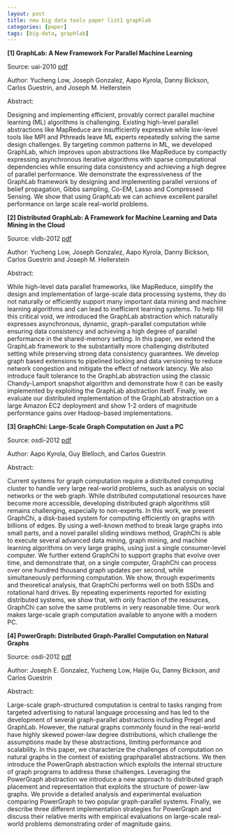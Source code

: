 ```yaml
---
layout: post
title: new big data tools paper list1 graphlab
categories: [paper]
tags: [big-data, graphlab]
---
```



**[1] GraphLab: A New Framework For Parallel Machine Learning**

Source: uai-2010 [pdf](http://graphlab.org/files/uai2010-low-gonzalez-kyrola-bickson-guestrin-hellerstein.pdf)

Author: Yucheng Low, Joseph Gonzalez, Aapo Kyrola, Danny Bickson, Carlos Guestrin, and Joseph M. Hellerstein

Abstract:

Designing and implementing efficient, provably correct parallel machine learning (ML) algorithms is challenging. Existing high-level parallel abstractions like MapReduce are insufficiently expressive while low-level tools like MPI and Pthreads leave ML experts repeatedly solving the same design challenges. By targeting common patterns in ML, we developed GraphLab, which improves upon abstractions like MapReduce by compactly expressing asynchronous iterative algorithms with sparse computational dependencies while ensuring data consistency and achieving a high degree of parallel performance. We demonstrate the expressiveness of the GraphLab framework by designing and implementing parallel versions of belief propagation, Gibbs sampling, Co-EM, Lasso and Compressed Sensing. We show that using GraphLab we can achieve excellent parallel performance on large scale real-world problems.

**[2] Distributed GraphLab: A Framework for Machine Learning and Data Mining in the Cloud**

Source: vldb-2012 [pdf](http://graphlab.org/files/vldb2012-low-gonzalez-kyrola-bickson-guestrin-hellerstein.pdf)

Author: Yucheng Low, Joseph Gonzalez, Aapo Kyrola, Danny Bickson, Carlos Guestrin and Joseph M. Hellerstein

Abstract:

While high-level data parallel frameworks, like MapReduce, simplify the design and implementation of large-scale data processing systems, they do not naturally or efficiently support many important data mining and machine learning algorithms and can lead to inefficient learning systems. To help fill this critical void, we introduced the GraphLab abstraction which naturally expresses asynchronous, dynamic, graph-parallel computation while ensuring data consistency and achieving a high degree of parallel performance in the shared-memory setting. In this paper, we extend the GraphLab framework to the substantially more challenging distributed setting while preserving strong data consistency guarantees. We develop graph based extensions to pipelined locking and data versioning to reduce network congestion and mitigate the effect of network latency. We also introduce fault tolerance to the GraphLab abstraction using the classic Chandy-Lamport snapshot algorithm and demonstrate how it can be easily implemented by exploiting the GraphLab abstraction itself. Finally, we evaluate our distributed implementation of the GraphLab abstraction on a large Amazon EC2 deployment and show 1-2 orders of magnitude performance gains over Hadoop-based implementations.

**[3] GraphChi: Large-Scale Graph Computation on Just a PC**

Source: osdi-2012 [pdf](http://graphlab.org/files/osdi2012-kyrola-blelloch-guestrin.pdf)

Author: Aapo Kyrola, Guy Blelloch, and Carlos Guestrin

Abstract:

Current systems for graph computation require a distributed computing cluster to handle very large real-world problems, such as analysis on social networks or the web graph. While distributed computational resources have become more accessible, developing distributed graph algorithms still remains challenging, especially to non-experts. In this work, we present GraphChi, a disk-based system for computing efficiently on graphs with billions of edges. By using a well-known method to break large graphs into small parts, and a novel parallel sliding windows method, GraphChi is able to execute several advanced data mining, graph mining, and machine learning algorithms on very large graphs, using just a single consumer-level computer. We further extend GraphChi to support graphs that evolve over time, and demonstrate that, on a single computer, GraphChi can process over one hundred thousand graph updates per second, while simultaneously performing computation. We show, through experiments and theoretical analysis, that GraphChi performs well on both SSDs and rotational hard drives. By repeating experiments reported for existing distributed systems, we show that, with only fraction of the resources, GraphChi can solve the same problems in very reasonable time. Our work makes large-scale graph computation available to anyone with a modern PC.

**[4] PowerGraph: Distributed Graph-Parallel Computation on Natural Graphs**

Source: osdi-2012 [pdf](http://graphlab.org/files/osdi2012-gonzalez-low-gu-bickson-guestrin.pdf)

Author: Joseph E. Gonzalez, Yucheng Low, Haijie Gu, Danny Bickson, and Carlos Guestrin

Abstract:

Large-scale graph-structured computation is central to tasks ranging from targeted advertising to natural language processing and has led to the development of several graph-parallel abstractions including Pregel and GraphLab. However, the natural graphs commonly found in the real-world have highly skewed power-law degree distributions, which challenge the assumptions made by these abstractions, limiting performance and scalability. In this paper, we characterize the challenges of computation on natural graphs in the context of existing graphparallel abstractions. We then introduce the PowerGraph abstraction which exploits the internal structure of graph programs to address these challenges. Leveraging the PowerGraph abstraction we introduce a new approach to distributed graph placement and representation that exploits the structure of power-law graphs. We provide a detailed analysis and experimental evaluation comparing PowerGraph to two popular graph-parallel systems. Finally, we describe three different implementation strategies for PowerGraph and discuss their relative merits with empirical evaluations on large-scale real-world problems demonstrating order of magnitude gains.



